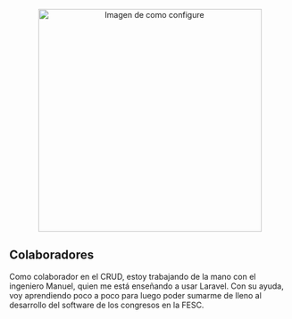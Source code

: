 <p align="center"><a href="https://github.com/Erickpe8" target="_blank"><img src="https://sdmntprwestus.oaiusercontent.com/files/00000000-f1e8-5230-8d13-91f38e867cf0/raw?se=2025-04-04T22%3A28%3A03Z&sp=r&sv=2024-08-04&sr=b&scid=5e994f25-f59f-5a33-af58-07ed8be51b4c&skoid=b53ae837-f585-4db7-b46f-2d0322fce5a9&sktid=a48cca56-e6da-484e-a814-9c849652bcb3&skt=2025-04-04T09%3A09%3A28Z&ske=2025-04-05T09%3A09%3A28Z&sks=b&skv=2024-08-04&sig=InuN1m6SiijQAWOJ%2Bjk8jiGkdPtGNppMBfFBV3xd1aM%3D" width="400" alt="Imagen de como configure"></a></p>

## Colaboradores
Como colaborador en el CRUD, estoy trabajando de la mano con el ingeniero Manuel, quien me está enseñando a usar Laravel. Con su ayuda, voy aprendiendo poco a poco para luego poder sumarme de lleno al desarrollo del software de los congresos en la FESC.
